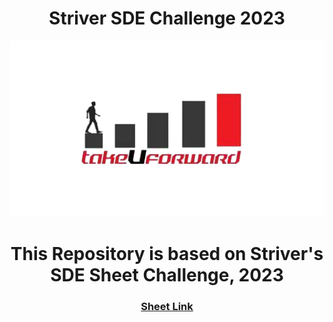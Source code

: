 <h1 align="center">Striver SDE Challenge 2023</h1>
<img width=3000 src="/assets/bg.png" alt="TakeUForward Logo">
<h1 align="center">This Repository is based on Striver's SDE Sheet Challenge, 2023</h1>
<h3 align="center"><a href="https://takeuforward.org/interviews/strivers-sde-sheet-top-coding-interview-problems/">Sheet Link</a></h3>
